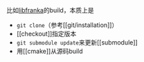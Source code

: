 比如[libfranka](https://frankaemika.github.io/docs/installation_linux.html#building-from-source)的build，本质上是
- `git clone`（参考[[git/installation]]）
- [[checkout]]指定版本
- `git submodule update`来更新[[submodule]]
- 用[[cmake]]从源码build